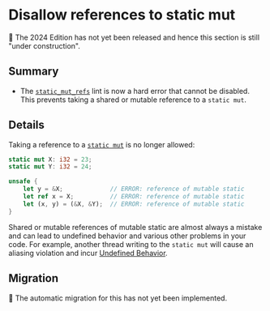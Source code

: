 # Disallow references to static mut

🚧 The 2024 Edition has not yet been released and hence this section is still "under construction".

## Summary

- The [`static_mut_refs`] lint is now a hard error that cannot be disabled.
  This prevents taking a shared or mutable reference to a `static mut`.

[`static_mut_refs`]: ../../rustc/lints/listing/warn-by-default.html#static-mut-refs

## Details

Taking a reference to a [`static mut`] is no longer allowed:

<!-- edition2024,E0796 -->
```rust
static mut X: i32 = 23;
static mut Y: i32 = 24;

unsafe {
    let y = &X;             // ERROR: reference of mutable static
    let ref x = X;          // ERROR: reference of mutable static
    let (x, y) = (&X, &Y);  // ERROR: reference of mutable static
}
```

Shared or mutable references of mutable static are almost always a mistake and can lead to undefined behavior and various other problems in your code.
For example, another thread writing to the `static mut` will cause an aliasing violation and incur [Undefined Behavior].

<!-- TODO: Discuss possible alternatives. -->

[Undefined Behavior]: ../../reference/behavior-considered-undefined.html
[`static mut`]: ../../reference/items/static-items.html#mutable-statics

## Migration

🚧 The automatic migration for this has not yet been implemented.

<!-- TODO: Discuss alternatives around rewriting your code. -->
